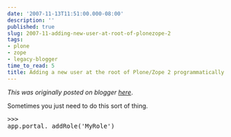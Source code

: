 ```yaml
---
date: '2007-11-13T11:51:00.000-08:00'
description: ''
published: true
slug: 2007-11-adding-new-user-at-root-of-plonezope-2
tags:
- plone
- zope
- legacy-blogger
time_to_read: 5
title: Adding a new user at the root of Plone/Zope 2 programmatically
---
```


*This was originally posted on blogger [here](https://pydanny.blogspot.com/2007/11/adding-new-user-at-root-of-plonezope-2.html)*.

Sometimes you just need to do this sort of thing.<br /><pre class="prettyprint-py">>>> app.portal._addRole('MyRole')</pre>